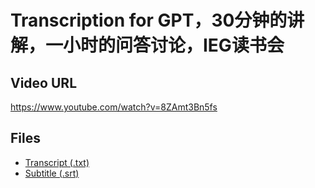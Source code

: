 # Transcription for GPT，30分钟的讲解，一小时的问答讨论，IEG读书会
## Video URL
https://www.youtube.com/watch?v=8ZAmt3Bn5fs
 
## Files
- [Transcript (.txt)](./transcript.txt)
- [Subtitle (.srt)](./transcript.srt)
